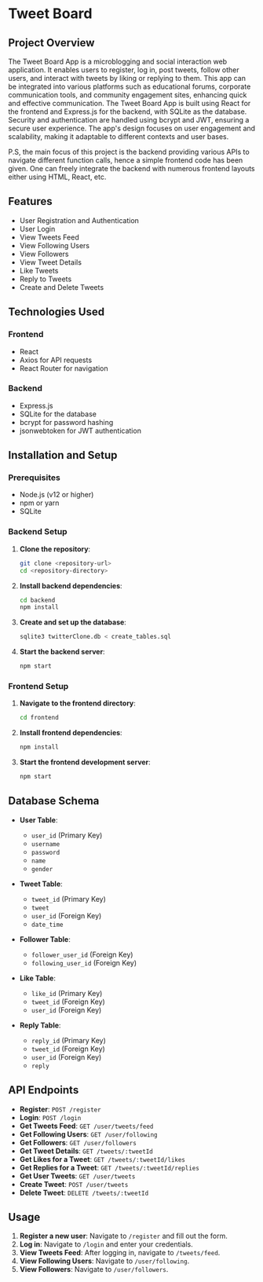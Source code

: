 # Tweet Board

## Project Overview

The Tweet Board App is a microblogging and social interaction web application. It enables users to register, log in, post tweets, follow other users, and interact with tweets by liking or replying to them. This app can be integrated into various platforms such as educational forums, corporate communication tools, and community engagement sites, enhancing quick and effective communication. The Tweet Board App is built using React for the frontend and Express.js for the backend, with SQLite as the database. Security and authentication are handled using bcrypt and JWT, ensuring a secure user experience. The app's design focuses on user engagement and scalability, making it adaptable to different contexts and user bases.

P.S, the main focus of this project is the backend providing various APIs to navigate different function calls, hence a simple frontend code has been given. One can freely integrate the backend with numerous frontend layouts either using HTML, React, etc.

## Features

- User Registration and Authentication
- User Login
- View Tweets Feed
- View Following Users
- View Followers
- View Tweet Details
- Like Tweets
- Reply to Tweets
- Create and Delete Tweets

## Technologies Used

### Frontend
- React
- Axios for API requests
- React Router for navigation

### Backend
- Express.js
- SQLite for the database
- bcrypt for password hashing
- jsonwebtoken for JWT authentication

## Installation and Setup

### Prerequisites

- Node.js (v12 or higher)
- npm or yarn
- SQLite

### Backend Setup

1. **Clone the repository**:
   ```sh
   git clone <repository-url>
   cd <repository-directory>
   ```

2. **Install backend dependencies**:
   ```sh
   cd backend
   npm install
   ```

3. **Create and set up the database**:
   ```sh
   sqlite3 twitterClone.db < create_tables.sql
   ```

4. **Start the backend server**:
   ```sh
   npm start
   ```

### Frontend Setup

1. **Navigate to the frontend directory**:
   ```sh
   cd frontend
   ```

2. **Install frontend dependencies**:
   ```sh
   npm install
   ```

3. **Start the frontend development server**:
   ```sh
   npm start
   ```

## Database Schema

- **User Table**:
  - `user_id` (Primary Key)
  - `username`
  - `password`
  - `name`
  - `gender`

- **Tweet Table**:
  - `tweet_id` (Primary Key)
  - `tweet`
  - `user_id` (Foreign Key)
  - `date_time`

- **Follower Table**:
  - `follower_user_id` (Foreign Key)
  - `following_user_id` (Foreign Key)

- **Like Table**:
  - `like_id` (Primary Key)
  - `tweet_id` (Foreign Key)
  - `user_id` (Foreign Key)

- **Reply Table**:
  - `reply_id` (Primary Key)
  - `tweet_id` (Foreign Key)
  - `user_id` (Foreign Key)
  - `reply`

## API Endpoints

- **Register**: `POST /register`
- **Login**: `POST /login`
- **Get Tweets Feed**: `GET /user/tweets/feed`
- **Get Following Users**: `GET /user/following`
- **Get Followers**: `GET /user/followers`
- **Get Tweet Details**: `GET /tweets/:tweetId`
- **Get Likes for a Tweet**: `GET /tweets/:tweetId/likes`
- **Get Replies for a Tweet**: `GET /tweets/:tweetId/replies`
- **Get User Tweets**: `GET /user/tweets`
- **Create Tweet**: `POST /user/tweets`
- **Delete Tweet**: `DELETE /tweets/:tweetId`

## Usage

1. **Register a new user**: Navigate to `/register` and fill out the form.
2. **Log in**: Navigate to `/login` and enter your credentials.
3. **View Tweets Feed**: After logging in, navigate to `/tweets/feed`.
4. **View Following Users**: Navigate to `/user/following`.
5. **View Followers**: Navigate to `/user/followers`.
